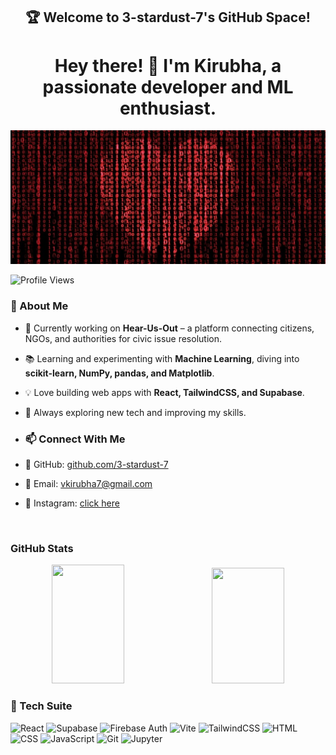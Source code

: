 <h2 align="center">🏆 Welcome to 3-stardust-7's GitHub Space!</h2>

 <h1 align="center"> Hey there! 👋 I'm Kirubha, a passionate developer and ML enthusiast. </h1>
 <img src="./assets/codeRed.png" alt="Git Screenshot" width=full />

 ![Profile Views](https://komarev.com/ghpvc/?username=3-stardust-7&label=Profile%20Views&color=blue&style=flat)

### 🚀 About Me  
- 🔭 Currently working on **Hear-Us-Out** – a platform connecting citizens, NGOs, and authorities for civic issue resolution.  
- 📚 Learning and experimenting with **Machine Learning**, diving into **scikit-learn, NumPy, pandas, and Matplotlib**.  
- 💡 Love building web apps with **React, TailwindCSS, and Supabase**.  
- 🔬 Always exploring new tech and improving my skills.  

- ### 📫 Connect With Me  
- 🔗 GitHub: [github.com/3-stardust-7](https://github.com/3-stardust-7)  
- 📧 Email: vkirubha7@gmail.com
- 📸 Instagram: [click here](https://instagram.com/3._stardust_.7)
  
<br>

### GitHub Stats
<p align="center">
  <img src="https://github-readme-stats.vercel.app/api?username=3-stardust-7&show_icons=true&theme=tokyonight" width="48%" height="190" style="margin-right: 10px;">
  <img src="https://github-readme-stats.vercel.app/api/top-langs/?username=3-stardust-7&layout=compact&theme=gruvbox" width="48%" height="185">
</p>

### 🔧 Tech Suite
![React](https://img.shields.io/badge/React-blue?style=for-the-badge&logo=react) ![Supabase](https://img.shields.io/badge/Supabase-green?style=for-the-badge&logo=supabase) ![Firebase Auth](https://img.shields.io/badge/Firebase_Auth-orange?style=for-the-badge&logo=firebase) ![Vite](https://img.shields.io/badge/Vite-purple?style=for-the-badge&logo=vite) ![TailwindCSS](https://img.shields.io/badge/TailwindCSS-blue?style=for-the-badge&logo=tailwind-css) ![HTML](https://img.shields.io/badge/HTML-orange?style=for-the-badge&logo=html5) ![CSS](https://img.shields.io/badge/CSS-blue?style=for-the-badge&logo=css3) ![JavaScript](https://img.shields.io/badge/JavaScript-yellow?style=for-the-badge&logo=javascript) ![Git](https://img.shields.io/badge/Git-black?style=for-the-badge&logo=git) ![Jupyter](https://img.shields.io/badge/Jupyter-orange?style=for-the-badge&logo=jupyter)


